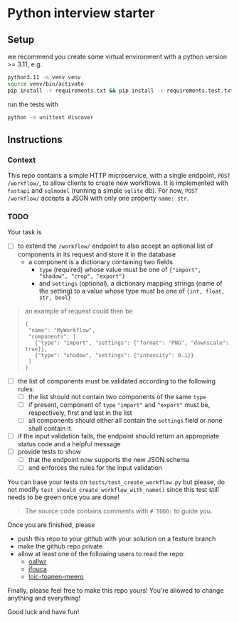 # Python interview starter

## Setup

we recommend you create some virtual environment with a python version >= 3.11, e.g.
```bash
python3.11 -m venv venv
source venv/bin/activate
pip install -r requirements.txt && pip install -r requirements.test.txt
```

run the tests with

```bash
python -m unittest discover
```

## Instructions

### Context

This repo contains a simple HTTP microservice, with a single endpoint, `POST /workflow/`, to allow clients to create new workflows.
It is implemented with `fastapi` and `sqlmodel` (running a simple `sqlite` db).
For now, `POST /workflow/` accepts a JSON with only one property `name: str`.

### TODO

Your task is 
- [ ] to extend the `/workflow/` endpoint to also accept an optional list of components in its request and store it in the database
  - a component is a dictionary containing two fields 
    - `type` (required) whose value must be one of `{"import", "shadow", "crop", "export"}`
    - and `settings` (optional), a dictionary mapping strings (name of the setting) to a value whose type must be one of `{int, float, str, bool}`

>  an example of request could then be
> ```
> {
>  "name": "MyWorkflow",
>  "components": [
>    {"type": "import", "settings": {"format": "PNG", "downscale":  true}},
>    {"type": "shadow", "settings": {"intensity": 0.1}}
>  ]
> }

- [ ] the list of components must be validated according to the following rules:
  - [ ] the list should not contain two components of the same `type` 
  - [ ] if present, component of `type` `"import"` and `"export"` must be, respectively, first and last in the list
  - [ ] all components should either all contain the `settings` field or none shall contain it. 
- [ ] if the input validation fails, the endpoint should return an appropriate status code and a helpful message
- [ ] provide tests to show 
  - [ ] that the endpoint now supports the new JSON schema 
  - [ ] and enforces the rules for the input validation

You can base your tests on `tests/test_create_workflow.py` but please, do not modify `test_should_create_workflow_with_name()` since this test still needs to be green once you are done!

> The source code contains comments with `# TODO:` to guide you.

Once you are finished, please 
- push this repo to your github with your solution on a feature branch
- make the github repo private
- allow at least one of the following users to read the repo:
  - [oallwr](https://github.com/oallwr)
  - [jfouca](https://github.com/jfouca)
  - [loic-toanen-meero](https://github.com/loic-toanen-meero)


Finally, please feel free to make this repo yours! You're allowed to change anything and everything!

Good luck and have fun!
